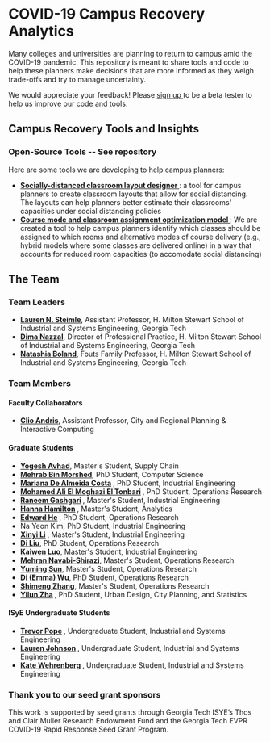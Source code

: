 # COVID-19 Campus Recovery Analytics
Many colleges and universities are planning to return to campus amid the COVID-19 pandemic. This repository is meant to share tools and code to help these planners make decisions that are more informed as they weigh trade-offs and try to manage uncertainty.

We would appreciate your feedback! Please <a href = "https://forms.office.com/Pages/ResponsePage.aspx?id=u5ghSHuuJUuLem1_MvqggwlsM-9yualNlljvVomgnNFUMTVSWkJNWE9YS1RWWUwxQ0I1RVY5WlpLNy4u" target="_blank"> sign up </a>  to be a beta tester to help us improve our code and tools.

## Campus Recovery Tools and Insights

### Open-Source Tools -- See repository
Here are some tools we are developing to help campus planners:

*  <b> <a href="https://github.com/COVID19-Campus-Recovery/social-distancing-classroom-layout"> Socially-distanced classroom layout designer </a></b>: a tool for campus planners to create classroom layouts that allow for social distancing. The layouts can help planners better estimate their classrooms' capacities under social distancing policies 
* <b> <a href="https://github.com/COVID19-Campus-Recovery/Scheduling-Optimization)">  Course mode and classroom assignment optimization model </a></b>: We are created a tool to help campus planners identify which classes should be assigned to which rooms and alternative modes of course delivery (e.g., hybrid models where some classes are delivered online) in a way that accounts for reduced room capacities (to accomodate social distancing)







## The Team

### Team Leaders
* <b> <a href="http://pwp.gatech.edu/steimle/"> Lauren N. Steimle</a></b>, Assistant Professor, H. Milton Stewart School of Industrial and Systems Engineering, Georgia Tech
* <b> <a href="http://pwp.gatech.edu/dima-nazzal/"> Dima Nazzal</a></b>, Director of Professional Practice, H. Milton Stewart School of Industrial and Systems Engineering, Georgia Tech
* <b> <a href="https://www.isye.gatech.edu/users/natashia-boland"> Natashia Boland</a></b>, Fouts Family Professor, H. Milton Stewart School of Industrial and Systems Engineering, Georgia Tech


### Team Members

#### Faculty Collaborators
* <b> <a href="https://github.com/friendlycitieslab"> Clio Andris</a></b>, Assistant Professor, City and Regional Planning & Interactive Computing  

#### Graduate Students
* <b> <a href="https://www.linkedin.com/in/yogesh-avhad"> Yogesh Avhad</a></b>, Master's Student, Supply Chain
* <b> <a href="https://www.linkedin.com/in/mehrabmorshed/"> Mehrab Bin Morshed</a></b>, PhD Student, Computer Science
* <b> <a href="https://www.linkedin.com/in/mariana-de-almeida-costa"> Mariana De Almeida Costa</a> </b>, PhD Student, Industrial Engineering
* <b> <a href="https://www.linkedin.com/in/mohamed-el-tonbari-846170127/"> Mohamed Ali El Moghazi El Tonbari</a> </b>, PhD Student, Operations Research
* <b> <a href="http://rgashgari.mystrikingly.com/"> Raneem Gashgari</a> </b>, Master's Student, Industrial Engineering
* <b> <a href="https://www.linkedin.com/in/hanna-hamilton-398874110/"> Hanna Hamilton</a> </b>, Master's Student, Analytics
* <b> <a href="https://www.linkedin.com/in/edward-he-68801312a/"> Edward He</a> </b>, PhD Student, Operations Research 
* Na Yeon Kim, PhD Student, Industrial Engineering
* <b> <a href="https://www.linkedin.com/in/xinyi-li-329a9419b"> Xinyi Li</a> </b>, Master's Student, Industrial Engineering
* <b> <a href="https://www.linkedin.com/in/di-liu-8b9831112/"> Di Liu</a></b>, PhD Student, Operations Research 
* <b> <a href="https://www.linkedin.com/in/kaiwen-kevin-luo-2893aa17b/"> Kaiwen Luo</a></b>, Master's Student, Industrial Engineering
* <b> <a href="https://www.linkedin.com/in/mehran-navabi-157a9559"> Mehran Navabi-Shirazi</a></b>, Master's Student, Operations Research
* <b> <a href="https://www.linkedin.com/in/yuming-sun-573901151"> Yuming Sun</a></b>, Master's Student, Operations Research
* <b> <a href="https://www.linkedin.com/in/di-emma-wu/"> Di (Emma) Wu</a></b>, PhD Student, Operations Research
* <b> <a href="https://www.linkedin.com/in/shimeng-zhang146a94149/"> Shimeng Zhang</a></b>, Master's Student, Operations Research
* <b> <a href ="https://www.linkedin.com/in/yilun-elon-zha-454818180/"> Yilun Zha</a> </b>, PhD Student, Urban Design, City Planning, and Statistics

#### ISyE Undergraduate Students
* <b> <a href="https://github.com/trevor-pope"> Trevor Pope</a> </b>, Undergraduate Student, Industrial and Systems Engineering
* <b> <a href="https://www.linkedin.com/in/laurenashleigh/"> Lauren Johnson</a> </b>, Undergraduate Student, Industrial and Systems Engineering
* <b> <a href="https://www.linkedin.com/in/katherine-anne-wehrenberg/"> Kate Wehrenberg</a> </b>, Undergraduate Student, Industrial and Systems Engineering


### Thank you to our seed grant sponsors
This work is supported by seed grants through Georgia Tech ISYE’s Thos and Clair Muller Research Endowment Fund and the Georgia Tech EVPR COVID-19 Rapid Response Seed Grant Program.


